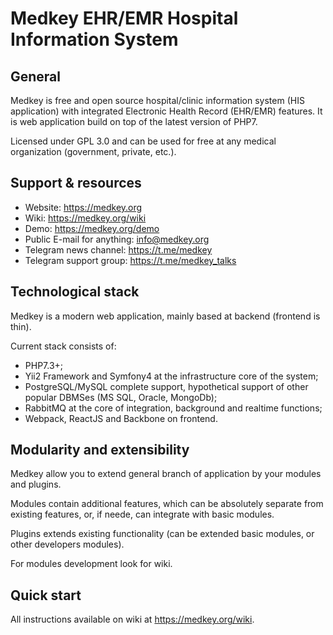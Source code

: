 Medkey EHR/EMR Hospital Information System
==========================================

## General

Medkey is free and open source hospital/clinic information system (HIS application) with integrated Electronic Health 
Record (EHR/EMR) features. It is web application build on top of the latest version of PHP7.

Licensed under GPL 3.0 and can be used for free at any medical organization (government, private, etc.).

## Support & resources

* Website: https://medkey.org
* Wiki: https://medkey.org/wiki
* Demo: https://medkey.org/demo
* Public E-mail for anything: info@medkey.org
* Telegram news channel: https://t.me/medkey
* Telegram support group: https://t.me/medkey_talks

## Technological stack

Medkey is a modern web application, mainly based at backend (frontend is thin).

Current stack consists of:

* PHP7.3+;
* Yii2 Framework and Symfony4 at the infrastructure core of the system;
* PostgreSQL/MySQL complete support, hypothetical support of other popular DBMSes (MS SQL, Oracle, MongoDb);
* RabbitMQ at the core of integration, background and realtime functions;
* Webpack, ReactJS and Backbone on frontend.

## Modularity and extensibility

Medkey allow you to extend general branch of application by your modules and plugins. 

Modules contain additional features, which can be absolutely separate from existing features, or, if neede, can integrate
with basic modules.

Plugins extends existing functionality (can be extended basic modules, or other developers modules).

For modules development look for wiki.

## Quick start

All instructions available on wiki at https://medkey.org/wiki.
